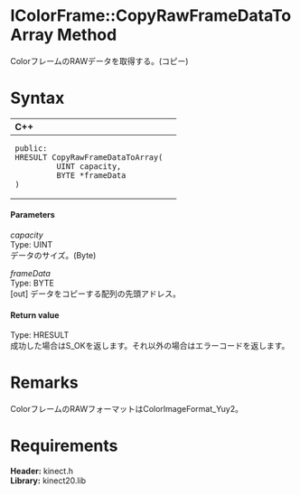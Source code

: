 IColorFrame::CopyRawFrameDataToArray Method  
===========================================  

ColorフレームのRAWデータを取得する。(コピー) <span id="syntaxSection"></span>

Syntax  
======  

<table>
<colgroup>
<col width="100%" />
</colgroup>
<thead>
<tr class="header">
<th align="left">C++</th>
</tr>
</thead>
<tbody>
<tr class="odd">
<td align="left"><pre><code>public:  
HRESULT CopyRawFrameDataToArray(  
         UINT capacity,  
         BYTE *frameData  
)</code></pre></td>
</tr>
</tbody>
</table>

<span id="ID4EG"></span>
#### Parameters  

*capacity*    
Type: UINT  
データのサイズ。(Byte)  

*frameData*    
Type: BYTE  
[out] データをコピーする配列の先頭アドレス。  

<span id="ID4EP"></span>
#### Return value  

Type: HRESULT  
成功した場合はS\_OKを返します。それ以外の場合はエラーコードを返します。  

<span id="remarks"></span>

Remarks  
=======  

ColorフレームのRAWフォーマットはColorImageFormat\_Yuy2。  

<span id="requirements"></span>

Requirements  
============  

**Header:** kinect.h  
**Library:** kinect20.lib  



<!--Please do not edit the data in the comment block below.-->
<!--
TOCTitle : CopyRawFrameDataToArray Method
RLTitle : IColorFrame::CopyRawFrameDataToArray Method
KeywordK : CopyRawFrameDataToArray method
KeywordK : IColorFrame::CopyRawFrameDataToArray method
KeywordF : IColorFrame::CopyRawFrameDataToArray
KeywordF : CopyRawFrameDataToArray
KeywordF : Microsoft.Kinect.kinect.IColorFrame.CopyRawFrameDataToArray(UINT,BYTE@)
KeywordA : M:Microsoft.Kinect.kinect.IColorFrame.CopyRawFrameDataToArray(UINT,BYTE@)
AssetID : M:Microsoft.Kinect.kinect.IColorFrame.CopyRawFrameDataToArray(UINT,BYTE@)
Locale : en-us
CommunityContent : 1
APIType : Managed
APILocation : 
APIName : Microsoft.Kinect.kinect.IColorFrame::CopyRawFrameDataToArray
TargetOS : Windows
TopicType : kbSyntax
DevLang : C++
DocSet : K4Wv2
ProjType : K4Wv2Proj
Technology : Kinect for Windows
Product : Kinect for Windows SDK v2
productversion : 20
-->
